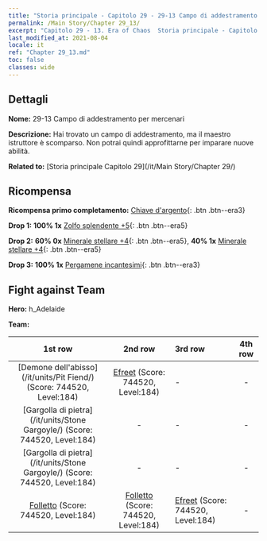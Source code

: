 ```yaml
---
title: "Storia principale - Capitolo 29 - 29-13 Campo di addestramento per mercenari"
permalink: /Main Story/Chapter 29_13/
excerpt: "Capitolo 29 - 13. Era of Chaos  Storia principale - Capitolo 29_13. 29-13 Campo di addestramento per mercenari"
last_modified_at: 2021-08-04
locale: it
ref: "Chapter 29_13.md"
toc: false
classes: wide
---
```


## Dettagli

 **Nome:** 29-13 Campo di addestramento per mercenari

 **Descrizione:** Hai trovato un campo di addestramento, ma il maestro istruttore è scomparso. Non potrai quindi approfittarne per imparare nuove abilità.

 **Related to:** [Storia principale Capitolo 29](/it/Main Story/Chapter 29/)

## Ricompensa

 **Ricompensa primo completamento:** [Chiave d'argento](/ItemsIT/con_693/){: .btn .btn--era3}

 **Drop 1:** **100% 1x** [Zolfo splendente +5](/ItemsIT/mat_99/){: .btn .btn--era5}

 **Drop 2:** **60% 0x** [Minerale stellare +4](/ItemsIT/mat_89/){: .btn .btn--era5}, **40% 1x** [Minerale stellare +4](/ItemsIT/mat_89/){: .btn .btn--era5}

 **Drop 3:** **100% 1x** [Pergamene incantesimi](/ItemsIT/con_694/){: .btn .btn--era3}


## Fight against Team
 **Hero:** h_Adelaide

 **Team:**


  | 1st row | 2nd row | 3rd row | 4th row |
  |:----:|:----:|:----|:----:|
  | [Demone dell'abisso](/it/units/Pit Fiend/) (Score: 744520, Level:184)  | [Efreet](/it/units/Efreeti/) (Score: 744520, Level:184)  | - | - |
  | [Gargolla di pietra](/it/units/Stone Gargoyle/) (Score: 744520, Level:184)  | - | - | - |
  | [Gargolla di pietra](/it/units/Stone Gargoyle/) (Score: 744520, Level:184)  | - | - | - |
  | [Folletto](/it/units/Imp/) (Score: 744520, Level:184)  | [Folletto](/it/units/Imp/) (Score: 744520, Level:184)  | [Efreet](/it/units/Efreeti/) (Score: 744520, Level:184)  | - |


